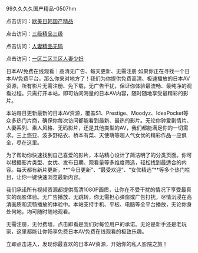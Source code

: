 99久久久久国产精品-0507hm


点击访问：<a href="https://gda-c7m.pages.dev/">欧美日韩国产精品</a>

点击访问：<a href="https://bsdf-5f5.pages.dev/">三级精品三级</a>

点击访问：<a href="https://tfda.pages.dev/">人妻精品无码</a>

点击访问：<a href="https://gsd-agv.pages.dev/">一区二区三区人妻少妇</a>


日本AV免费在线观看｜高清无广告、每天更新、无需注册
如果你正在寻找一个日本AV免费平台，那么你来对地方了！我们为你提供免费高清、极速播放的日本AV资源，所有影片无需注册、免下载，无广告干扰，保证你体验最流畅、最纯净的观看过程。只需打开本站，即可访问海量的日本AV内容，随时随地享受最精彩的影片。

本站每日更新最新的日本AV资源，覆盖S1、Prestige、Moodyz、IdeaPocket等众多热门片商，确保你每次访问都能看到最新、最热的影片。无论你钟爱剧情片、人妻系列、素人风格、无码影片，还是其他类型的AV，我们都能满足你的一切需求。三上悠亚、波多野结衣、桥本有菜、天使萌等超人气女优的精彩作品一应俱全，尽在这里。

为了帮助你快速找到自己喜爱的影片，本站精心设计了简洁明了的分类页面。你可以根据影片类型、女优、发布日期、观看量等多维度筛选，轻松找到最适合的内容。每天都有新片更新，**“今日更新”、“最受欢迎”、“女优精选”**等多个热门栏目，让你一键快速浏览最新内容。

我们承诺所有视频资源都提供高清1080P画质，让你在不受干扰的情况下享受最真实的观影体验。无广告播放、无跳转，你无需担心弹窗或广告打扰，尽情沉浸在高清画质和流畅播放的体验中。本站支持手机、平板、电脑等全平台播放，无论你身处何地，均可随时随地观看。

无需注册，无付费墙，点击即看是我们对每位用户的承诺。无论是新手还是老玩家，这里都能让你畅享免费日本AV免费在线观看的极致乐趣。

立即点击进入，发现你最喜欢的日本AV资源，开始你的私人影院之旅！

<span style="display:none;">[Canonical link](https://github.com/gg57687/834354 ）</span>
